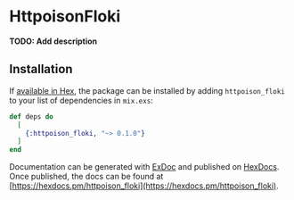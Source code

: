 # HttpoisonFloki

**TODO: Add description**

## Installation

If [available in Hex](https://hex.pm/docs/publish), the package can be installed
by adding `httpoison_floki` to your list of dependencies in `mix.exs`:

```elixir
def deps do
  [
    {:httpoison_floki, "~> 0.1.0"}
  ]
end
```

Documentation can be generated with [ExDoc](https://github.com/elixir-lang/ex_doc)
and published on [HexDocs](https://hexdocs.pm). Once published, the docs can
be found at [https://hexdocs.pm/httpoison_floki](https://hexdocs.pm/httpoison_floki).

